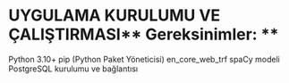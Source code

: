 # UYGULAMA KURULUMU VE ÇALIŞTIRMASI** Gereksinimler: **
Python 3.10+
pip (Python Paket Yöneticisi)
en_core_web_trf spaCy modeli
PostgreSQL kurulumu ve bağlantısı
